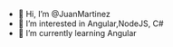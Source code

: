 - 👋 Hi, I’m @JuanMartinez
- 👀 I’m interested in Angular,NodeJS, C#
- 🌱 I’m currently learning Angular


<!---
jcmartinez591/jcmartinez591 is a ✨ special ✨ repository because its `README.md` (this file) appears on your GitHub profile.
You can click the Preview link to take a look at your changes.
--->
